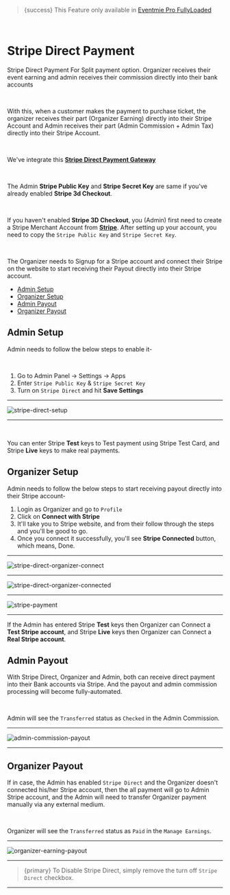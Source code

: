 
>{success} This Feature only available in [Eventmie Pro FullyLoaded](https://classiebit.com/eventmie-pro-fullyloaded)

<br>

# Stripe Direct Payment

Stripe Direct Payment For Split payment option. Organizer receives their event earning and admin receives their commission directly into their bank accounts

<br>

With this, when a customer makes the payment to purchase ticket, the organizer receives their part (Organizer Earning) directly into their Stripe Account and Admin receives their part (Admin Commission + Admin Tax) directly into their Stripe Account.

<br>

We've integrate this **[Stripe Direct Payment Gateway](https://stripe.com/docs/connect/enable-payment-acceptance-guide?platform=web)**

<br>

The Admin **Stripe Public Key** and **Stripe Secret Key** are same if you've already enabled **Stripe 3d Checkout**.

<br>

If you haven't enabled **Stripe 3D Checkout**, you (Admin) first need to create a Stripe Merchant Account from **[Stripe](https://stripe.com)**. After setting up your account, you need to copy the `Stripe Public Key` and `Stripe Secret Key`.

<br>

The Organizer needs to Signup for a Stripe account and connect their Stripe on the website to start receiving their Payout directly into their Stripe account.


- [Admin Setup](#admin-setup)
- [Organizer Setup](#organizer-setup)
- [Admin Payout](#admin-payout)
- [Organizer Payout](#organizer-payout)


<a name="admin-setup"></a>
## Admin Setup

Admin needs to follow the below steps to enable it-

<br>

1. Go to Admin Panel -> Settings -> Apps
2. Enter `Stripe Public Key` & `Stripe Secret Key` 
3. Turn on `Stripe Direct` and hit **Save Settings**

---

![stripe-direct-setup](https://eventmie-pro-docs.classiebit.com//images/fullyloaded/stripe-direct-setup.png "stripe-direct-setup")

---

<br>

You can enter Stripe **Test** keys to Test payment using Stripe Test Card, and Stripe **Live** keys to make real payments.

<a name="organizer-setup"></a>
## Organizer Setup

Admin needs to follow the below steps to start receiving payout directly into their Stripe account-

1. Login as Organizer and go to `Profile`
2. Click on **Connect with Stripe**
3. It'll take you to Stripe website, and from their follow through the steps and you'll be good to go.
4. Once you connect it successfully, you'll see **Stripe Connected** button, which means, Done.

---

![stripe-direct-organizer-connect](https://eventmie-pro-docs.classiebit.com//images/fullyloaded/stripe-direct-organizer-connect.png "stripe-direct-organizer-connect")

---

![stripe-direct-organizer-connected](https://eventmie-pro-docs.classiebit.com//images/fullyloaded/stripe-direct-organizer-connected.png "stripe-direct-organizer-connected")

---

![stripe-payment](https://eventmie-pro-docs.classiebit.com//images/fullyloaded/stripe-payment.png "stripe-payment")

---

If the Admin has entered Stripe **Test** keys then Organizer can Connect a **Test Stripe account**, and Stripe **Live** keys then Organizer can Connect a **Real Stripe account**.


<a name="admin-payout"></a>
## Admin Payout

With Stripe Direct, Organizer and Admin, both can receive direct payment into their Bank accounts via Stripe. And the payout and admin commission processing will become fully-automated.

<br>

Admin will see the `Transferred` status as `Checked` in the Admin Commission.


---

![admin-commission-payout](https://eventmie-pro-docs.classiebit.com//images/fullyloaded/admin-commission-payout.png "admin-commission-payout")

---



<a name="organizer-payout"></a>
## Organizer Payout

If in case, the Admin has enabled `Stripe Direct` and the Organizer doesn't connected his/her Stripe account, then the all payment will go to Admin Stripe account, and the Admin will need 
to transfer Organizer payment manually via any external medium.

<br>

Organizer will see the `Transferred` status as `Paid` in the `Manage Earnings`.

---

![organizer-earning-payout](https://eventmie-pro-docs.classiebit.com//images/fullyloaded/organizer-earning-payout.png "organizer-earning-payout")

---

>{primary} To Disable Stripe Direct, simply remove the turn off `Stripe Direct` checkbox.

---